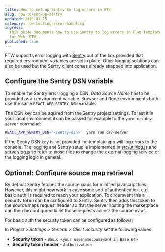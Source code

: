 ```yaml
---
title: How to set up Sentry to log errors in FTW
slug: how-to-set-up-sentry
updated: 2019-01-25
category: ftw-testing-error-handling
ingress:
  This guide documents how to use Sentry to log errors in Flex Template
  for Web (FTW).
published: true
---
```


FTW supports error logging with [Sentry](https://sentry.io/) out of the
box provided that required environment variables are set in place. Other
logging solutions can also be used but the Sentry client comes already
strapped into application.

## Configure the Sentry DSN variable

To enable the Sentry error logging a DSN, _Data Source Name_ has to be
provided as an environment variable. Browser and Node environments both
use the same `REACT_APP_SENTRY_DSN` variable.

The DSN key can be aquired from the Sentry project settings. To test it
in your local environment it can be passed for example to the
`yarn run dev-server` command:

```bash
REACT_APP_SENTRY_DSN='<sentry-dsn>'  yarn run dev-server
```

If the Sentry DSN key is not provided the template app will log errors
to the console. The logging and Sentry setup is implemented in
[src/util/log.js](https://github.com/sharetribe/flex-template-web/blob/master/src/util/log.js)
and
[server/log.js](https://github.com/sharetribe/flex-template-web/blob/master/server/log.js)
so refer to those files to change the external logging service or the
logging logic in general.

## Optional: Configure source map retrieval

By default Sentry fetches the source maps for minified javascript files.
However, this might now work in case some sort of authentication, e.g.
basic auth, is required to reach your application. To circumvent this a
security token can be configured to Sentry. Sentry then adds this token
to the source maps request header so that the server hosting the
marketplace can then be configured to let those requests access the
source maps.

For basic auth the security token can be configured as follows:

In _Project > Settings > General > Client Security_ set the following
values

- **Security token** - `Basic <your username:password in Base 64>`
- **Security token header** - `Authorization`
